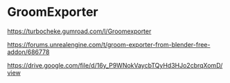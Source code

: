 # GroomExporter

https://turbocheke.gumroad.com/l/Groomexporter

https://forums.unrealengine.com/t/groom-exporter-from-blender-free-addon/686778

https://drive.google.com/file/d/16y_P9WNokVaycbTQyHd3HJo2cbrqXomD/view

